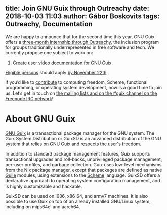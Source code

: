 title: Join GNU Guix through Outreachy
date: 2018-10-03 11:03
author: Gábor Boskovits
tags: Outreachy, Documentation
---
We are happy to announce that for the second time this year, GNU Guix offers a
[three-month internship through Outreachy](https://www.outreachy.org/december-2018-march-2019-outreachy-internships/communities/gnu-guix/),
the inclusion program for groups traditionally underrepresented in free software
and tech. We currently propose one subject to work on:

1. [Create user video documentation for GNU Guix](https://www.outreachy.org/december-2018-march-2019-outreachy-internships/communities/gnu-guix/#create-user-video-documentation-for-gnu-guix).

[Eligible persons](https://www.outreachy.org/apply/eligibility/) should apply
[by November 22th](https://www.outreachy.org/communities/cfp/).

If you’d like to [contribute](https://www.gnu.org/software/guix/manual/en/html_node/Contributing.html)
to computing freedom, Scheme, functional programming, or operating system
development, now is a good time to join us. Let’s get in touch on
[the mailing lists and on the #guix channel on the Freenode IRC network](https://www.gnu.org/software/guix/contact/)!

# About GNU Guix

[GNU Guix](https://www.gnu.org/software/guix/) is a transactional package
manager for the GNU system. The Guix System Distribution or GuixSD is an
advanced distribution of the GNU system that relies on GNU Guix and
[respects the user's freedom](https://www.gnu.org/distros/free-system-distribution-guidelines.html).

In addition to standard package management features, Guix supports transactional
upgrades and roll-backs, unprivileged package management, per-user profiles, and
garbage collection. Guix uses low-level mechanisms from the Nix package manager,
except that packages are defined as native
[Guile](https://www.gnu.org/software/guile/) modules, using extensions to
the [Scheme](https://schemers.org/) language. GuixSD offers a declarative
approach to operating system configuration management, and is highly customizable
and hackable.

GuixSD can be used on i686, x86_64, and armv7 machines. It is also possible to
use Guix on top of an already installed GNU/Linux system, including on mips64el
and aarch64.
